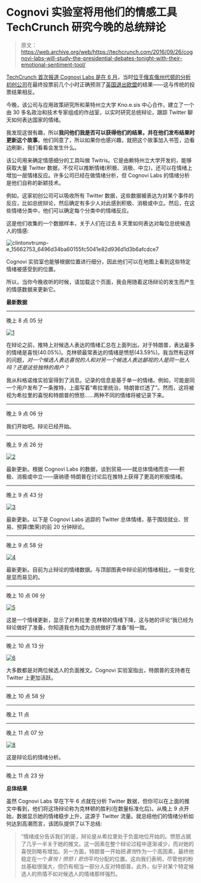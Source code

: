 # Cognovi 实验室将用他们的情感工具 TechCrunch 研究今晚的总统辩论

> 原文：<https://web.archive.org/web/https://techcrunch.com/2016/09/26/cognovi-labs-will-study-the-presidential-debates-tonight-with-their-emotional-sentiment-tool/>

[TechCrunch 首次报道 Cognovi Labs 是在 6 月](https://web.archive.org/web/20221209033450/https://beta.techcrunch.com/2016/06/29/the-twitris-sentiment-analysis-tool-by-cognovi-labs-predicted-the-brexit-hours-earlier-than-polls/)，当时[位于俄亥俄州代顿的分析初创公司](https://web.archive.org/web/20221209033450/http://cognovilabs.com/)在最终投票前几个小时正确预测了[英国退出欧盟](https://web.archive.org/web/20221209033450/http://www.bbc.com/news/uk-politics-32810887)的结果——这与传统的投票结果相反。

今晚，该公司与应用政策研究所和莱特州立大学 Kno.e.sis 中心合作，建立了一个由 30 多名政治和技术专家组成的作战室，以实时研究总统辩论，跟踪 Twitter 聊天如何表达国家的情绪。

我发现这很有趣，所以**我问他们我是否可以获得他们的结果，并在他们发布结果时更新这个故事**。他们同意了，所以如果你也感兴趣，就把这个故事加入书签，边看边刷新，我们看看会发生什么。

该公司用来确定情感细分的工具叫做 Twitris。它是由赖特州立大学开发的，能够获取大量 Twitter 数据，不仅可以推断情绪(积极、消极、中立)，还可以在情绪上增加一层情绪反应。许多公司已经在做情绪分析，但 Cognovi Labs 的情绪分析是他们自称的新颖技术。

例如，这家初创公司可以吸收所有 Twitter 数据，这些数据被表达为对某个事件的反应，比如总统辩论，然后确定有多少人对此感到积极、消极或中立。然后，在这些情绪分类中，他们可以确定每个分类中的情绪反应。

这是他们收集的一个数据样本，关于人们在过去 8 天里如何表达对每位总统候选人的情感:

![clintonvtrump-e_15662753_6496d34ba60155fc5041e82d936d1d3b6afcdce7](img/65ab99bcebf01648be3f7d0a998e0531.png)

Cognovi 实验室也能够根据位置进行细分，因此他们可以在地图上看到这些特定情绪被感受到的位置。

所以，当你今晚收听的时候，请加载这个页面，我会用随着这场辩论的发生而产生的情感数据来更新它。

**最新数据**

* * *

晚上 8 点 05 分

[![1](img/44d6b672227098ca5fa5ff310c9ed4c1.png)](https://web.archive.org/web/20221209033450/https://beta.techcrunch.com/2016/09/26/cognovi-labs-will-study-the-presidential-debates-tonight-with-their-emotional-sentiment-tool/1-293/)

在辩论之前，推特上对候选人表达的情绪汇总在上面列出。对于特朗普，表达最多的情绪是喜悦(40.05%)。克林顿最常表达的情绪是愤怒(43.59%)。我当然有这样的问题，*对一个候选人表达喜悦的人和对另一个候选人表达鄙视的人是同一批人吗？还是这些独特的用户？*

我从科格诺维实验室得到了消息。记录的信息是基于单一的情绪。例如，可能是同一个用户发布了一条推特，上面写着“希拉里统治，特朗普烂透了”。然而，这将被视为希拉里的喜悦和特朗普的愤怒……两种不同的情绪将被记录下来。

* * *

晚上 9 点 06 分

我们开始吧。辩论已经开始。

* * *

晚上 9 点 26 分

[![2](img/8db592909292ca63072ee478f68e5ff5.png)](https://web.archive.org/web/20221209033450/https://beta.techcrunch.com/2016/09/26/cognovi-labs-will-study-the-presidential-debates-tonight-with-their-emotional-sentiment-tool/2-254/)

最新更新。根据 Cognovi Labs 的数据，谈到贸易——就总体情绪而言——积极、消极或中立——唐纳德·特朗普在讨论后在推特上获得了更高的积极情绪。

* * *

晚上 9 点 43 分

[![3](img/6afe1861488c8f06ee5e4cbdf0eceb6c.png)](https://web.archive.org/web/20221209033450/https://beta.techcrunch.com/2016/09/26/cognovi-labs-will-study-the-presidential-debates-tonight-with-their-emotional-sentiment-tool/3-199/)

最新更新。以下是 Cognovi Labs 追踪的 Twitter 总体情绪，基于围绕就业、贸易、预算(繁荣)的前 20 分钟辩论。

* * *

晚上 9 点 58 分

[![4](img/3625aba0082135ece745269dfe011624.png)](https://web.archive.org/web/20221209033450/https://beta.techcrunch.com/2016/09/26/cognovi-labs-will-study-the-presidential-debates-tonight-with-their-emotional-sentiment-tool/4-141/)

最新更新。目前为止辩论的情绪数据。与顶部图表中辩论前的情绪相比，一些变化是显而易见的。

* * *

晚上 10 点 06 分

[![5](img/b9e07875a93a3dd43e5a567d1653a7c9.png)](https://web.archive.org/web/20221209033450/https://beta.techcrunch.com/2016/09/26/cognovi-labs-will-study-the-presidential-debates-tonight-with-their-emotional-sentiment-tool/5-108/)

这是一个情绪更新，显示了对希拉里·克林顿的情绪下降，这与她的评论“我已经为辩论做好了准备，你知道我也为成为总统做好了准备”相一致。

* * *

晚上 10 点 13 分

[![6](img/ec226446626523f52f763511fdc6604b.png)](https://web.archive.org/web/20221209033450/https://beta.techcrunch.com/2016/09/26/cognovi-labs-will-study-the-presidential-debates-tonight-with-their-emotional-sentiment-tool/6-79/)

大多数都是对两位候选人的负面推文。Cognovi 实验室指出，特朗普的支持者在 Twitter 上更加活跃。

* * *

晚上 10 点 58 分

* * *

晚上 11 点

* * *

晚上 11 点 07 分

[![8](img/796dc146720f76c6a3309563ebf1fcf0.png)](https://web.archive.org/web/20221209033450/https://beta.techcrunch.com/2016/09/26/cognovi-labs-will-study-the-presidential-debates-tonight-with-their-emotional-sentiment-tool/8-53/)

这是辩论后的情绪分析。

* * *

晚上 11 点 23 分

**总体结果**

虽然 Cognovi Labs 早在下午 6 点就在分析 Twitter 数据，但你可以在上面的推文中看到，他们将这场辩论称为克林顿的胜利(在数量标准化后)。从晚上 9 点开始，数据显示她的情绪稳步上升，这源于 Twitter 流量。就总结他们的情绪分析如何达到高潮而言，该团队提供了以下总结:

> “情绪成分告诉我们的是，辩论是从希拉里处于负面地位开始的。愤怒占据了几乎一半关于她的推文。这一因素在整个辩论过程中逐渐减少，而对她的喜悦则略有增加。另一方面，特朗普一开始把*喜悦*作为一个高因素，最终他稳定在一个*喜悦* / *愤怒* / *悲伤*平均分配的位置。这向我们表明，尽管他的粉丝基础很强大，但仍有相当一部分人反对特朗普。此外，似乎对某个特定候选人的热情不如对候选人的情绪那样强烈。